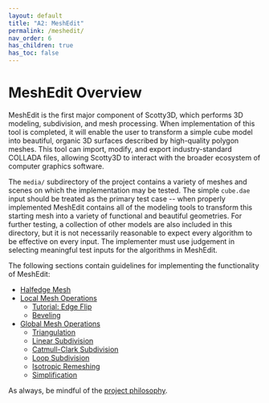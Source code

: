 ```yaml
---
layout: default
title: "A2: MeshEdit"
permalink: /meshedit/
nav_order: 6
has_children: true
has_toc: false
---
```


# MeshEdit Overview

MeshEdit is the first major component of Scotty3D, which performs 3D modeling, subdivision, and mesh processing. When implementation of this tool is completed, it will enable the user to transform a simple cube model into beautiful, organic 3D surfaces described by high-quality polygon meshes. This tool can import, modify, and export industry-standard COLLADA files, allowing Scotty3D to interact with the broader ecosystem of computer graphics software.

The `media/` subdirectory of the project contains a variety of meshes and scenes on which the implementation may be tested. The simple `cube.dae` input should be treated as the primary test case -- when properly implemented MeshEdit contains all of the modeling tools to transform this starting mesh into a variety of functional and beautiful geometries. For further testing, a collection of other models are also included in this directory, but it is not necessarily reasonable to expect every algorithm to be effective on every input. The implementer must use judgement in selecting meaningful test inputs for the algorithms in MeshEdit.

The following sections contain guidelines for implementing the functionality of MeshEdit:

- [Halfedge Mesh](halfedge)
- [Local Mesh Operations](local)
  - [Tutorial: Edge Flip](local/edge_flip)
  - [Beveling](local/bevel)
- [Global Mesh Operations](global)
  - [Triangulation](global/triangulate)
  - [Linear Subdivision](global/linear)
  - [Catmull-Clark Subdivision](global/catmull)
  - [Loop Subdivision](global/loop)
  - [Isotropic Remeshing](global/remesh)
  - [Simplification](global/simplify)

As always, be mindful of the [project philosophy](..).
